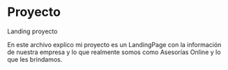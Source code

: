 # Proyecto
Landing proyecto

En este archivo explico mi proyecto es un LandingPage con la información de nuestra empresa y lo que realmente somos como Asesorías Online y lo que les brindamos.
